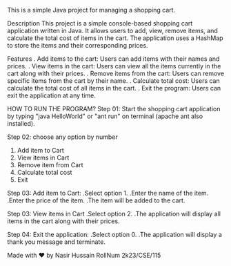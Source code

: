 This is a simple Java project for managing a shopping cart.

Description
This project is a simple console-based shopping cart application written in Java. It allows users to add, view, remove items, and calculate the total cost of items in the cart. The application uses a HashMap to store the items and their corresponding prices.

Features
. Add items to the cart: Users can add items with their names and prices.
. View items in the cart: Users can view all the items currently in the cart along with their prices.
. Remove items from the cart: Users can remove specific items from the cart by their name.
. Calculate total cost: Users can calculate the total cost of all items in the cart.
. Exit the program: Users can exit the application at any time.


HOW TO RUN THE PROGRAM?
Step 01: Start the shopping cart application by typing "java HelloWorld"
or "ant run" on terminal (apache ant also installed).

Step 02: choose any option by number
1. Add item to Cart
2. View items in Cart
3. Remove item from Cart
4. Calculate total cost
0. Exit

Step 03: Add item to Cart:
  .Select option 1.
  .Enter the name of the item.
  .Enter the price of the item.
  .The item will be added to the cart.

Step 03: View items in Cart
  .Select option 2.
  .The application will display all items in the cart along with their prices.

Step 04: Exit the application:
  .Select option 0.
  .The application will display a thank you message and terminate.


  Made with ❤️ by 
  Nasir Hussain
  RollNum 2k23/CSE/115
 
